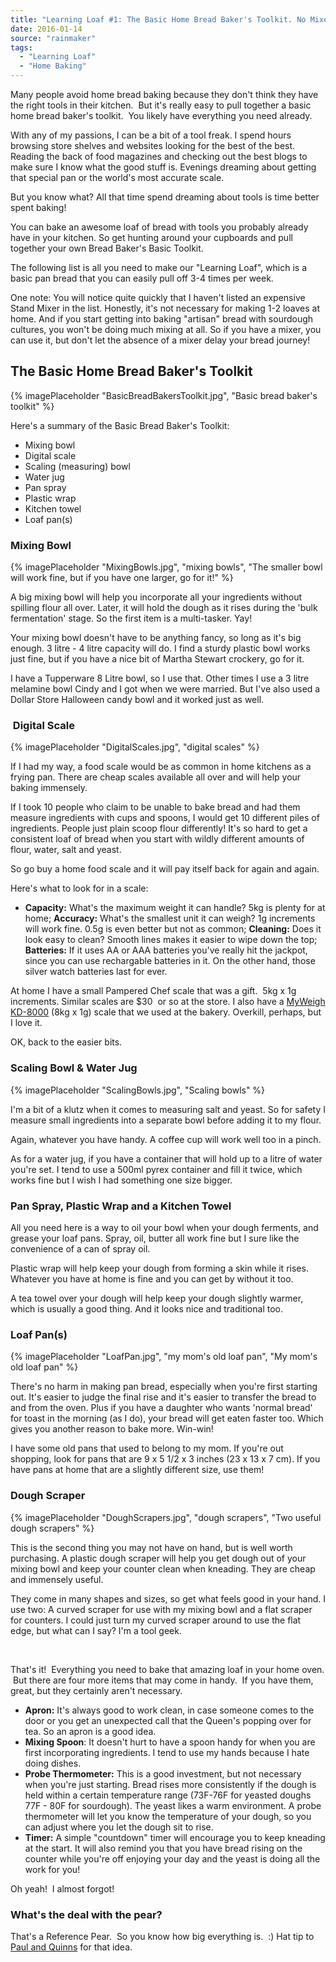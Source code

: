 ```yaml
---
title: "Learning Loaf #1: The Basic Home Bread Baker's Toolkit. No Mixer Required."
date: 2016-01-14
source: "rainmaker"
tags: 
  - "Learning Loaf"
  - "Home Baking"
---
```


Many people avoid home bread baking because they don't think they have the right tools in their kitchen.  But it's really easy to pull together a basic home bread baker's toolkit.  You likely have everything you need already.

With any of my passions, I can be a bit of a tool freak. I spend hours browsing store shelves and websites looking for the best of the best. Reading the back of food magazines and checking out the best blogs to make sure I know what the good stuff is. Evenings dreaming about getting that special pan or the world's most accurate scale.

But you know what? All that time spend dreaming about tools is time better spent baking!

You can bake an awesome loaf of bread with tools you probably already have in your kitchen. So get hunting around your cupboards and pull together your own Bread Baker's Basic Toolkit.

The following list is all you need to make our "Learning Loaf", which is a basic pan bread that you can easily pull off 3-4 times per week.

One note: You will notice quite quickly that I haven't listed an expensive Stand Mixer in the list. Honestly, it's not necessary for making 1-2 loaves at home. And if you start getting into baking "artisan" bread with sourdough cultures, you won't be doing much mixing at all. So if you have a mixer, you can use it, but don't let the absence of a mixer delay your bread journey!

## The Basic Home Bread Baker's Toolkit

{% imagePlaceholder "BasicBreadBakersToolkit.jpg", "Basic bread baker's toolkit" %}


Here's a summary of the Basic Bread Baker's Toolkit:

- Mixing bowl
- Digital scale
- Scaling (measuring) bowl
- Water jug
- Pan spray
- Plastic wrap
- Kitchen towel
- Loaf pan(s)

### Mixing Bowl

{% imagePlaceholder "MixingBowls.jpg", "mixing bowls", "The smaller bowl will work fine, but if you have one larger, go for it!" %}


A big mixing bowl will help you incorporate all your ingredients without spilling flour all over. Later, it will hold the dough as it rises during the 'bulk fermentation' stage. So the first item is a multi-tasker. Yay!

Your mixing bowl doesn't have to be anything fancy, so long as it's big enough. 3 litre - 4 litre capacity will do. I find a sturdy plastic bowl works just fine, but if you have a nice bit of Martha Stewart crockery, go for it.

I have a Tupperware 8 Litre bowl, so I use that. Other times I use a 3 litre melamine bowl Cindy and I got when we were married. But I've also used a Dollar Store Halloween candy bowl and it worked just as well.

###  Digital Scale

{% imagePlaceholder "DigitalScales.jpg", "digital scales" %}

If I had my way, a food scale would be as common in home kitchens as a frying pan. There are cheap scales available all over and will help your baking immensely.

If I took 10 people who claim to be unable to bake bread and had them measure ingredients with cups and spoons, I would get 10 different piles of ingredients. People just plain scoop flour differently! It's so hard to get a consistent loaf of bread when you start with wildly different amounts of flour, water, salt and yeast.

So go buy a home food scale and it will pay itself back for again and again.

Here's what to look for in a scale:

- **Capacity:** What's the maximum weight it can handle? 5kg is plenty for at home; **Accuracy:** What's the smallest unit it can weigh? 1g increments will work fine. 0.5g is even better but not as common; **Cleaning:** Does it look easy to clean? Smooth lines makes it easier to wipe down the top; **Batteries:** If it uses AA or AAA batteries you've really hit the jackpot, since you can use rechargable batteries in it. On the other hand, those silver watch batteries last for ever.

At home I have a small Pampered Chef scale that was a gift.  5kg x 1g increments. Similar scales are $30  or so at the store. I also have a [MyWeigh KD-8000](http://canadianweigh.com/products/kd-8000) (8kg x 1g) scale that we used at the bakery. Overkill, perhaps, but I love it.

OK, back to the easier bits.

### Scaling Bowl & Water Jug

{% imagePlaceholder "ScalingBowls.jpg", "Scaling bowls" %}


I'm a bit of a klutz when it comes to measuring salt and yeast. So for safety I measure small ingredients into a separate bowl before adding it to my flour.

Again, whatever you have handy. A coffee cup will work well too in a pinch.

As for a water jug, if you have a container that will hold up to a litre of water you're set. I tend to use a 500ml pyrex container and fill it twice, which works fine but I wish I had something one size bigger.

### Pan Spray, Plastic Wrap and a Kitchen Towel

All you need here is a way to oil your bowl when your dough ferments, and grease your loaf pans. Spray, oil, butter all work fine but I sure like the convenience of a can of spray oil.

Plastic wrap will help keep your dough from forming a skin while it rises. Whatever you have at home is fine and you can get by without it too.

A tea towel over your dough will help keep your dough slightly warmer, which is usually a good thing. And it looks nice and traditional too.

### Loaf Pan(s)

{% imagePlaceholder "LoafPan.jpg", "my mom's old loaf pan", "My mom's old loaf pan" %}

There's no harm in making pan bread, especially when you're first starting out. It's easier to judge the final rise and it's easier to transfer the bread to and from the oven. Plus if you have a daughter who wants 'normal bread' for toast in the morning (as I do), your bread will get eaten faster too. Which gives you another reason to bake more. Win-win!

I have some old pans that used to belong to my mom. If you're out shopping, look for pans that are 9 x 5 1/2 x 3 inches (23 x 13 x 7 cm). If you have pans at home that are a slightly different size, use them!

### Dough Scraper
{% imagePlaceholder "DoughScrapers.jpg", "dough scrapers", "Two useful dough scrapers" %}


This is the second thing you may not have on hand, but is well worth purchasing. A plastic dough scraper will help you get dough out of your mixing bowl and keep your counter clean when kneading. They are cheap and immensely useful.

They come in many shapes and sizes, so get what feels good in your hand. I use two: A curved scraper for use with my mixing bowl and a flat scraper for counters. I could just turn my curved scraper around to use the flat edge, but what can I say? I'm a tool geek.

 

That's it!  Everything you need to bake that amazing loaf in your home oven.  But there are four more items that may come in handy.  If you have them, great, but they certainly aren't necessary.

- **Apron:** It's always good to work clean, in case someone comes to the door or you get an unexpected call that the Queen's popping over for tea. So an apron is a good idea.
- **Mixing Spoon**: It doesn't hurt to have a spoon handy for when you are first incorporating ingredients. I tend to use my hands because I hate doing dishes.
- **Probe Thermometer:** This is a good investment, but not necessary when you're just starting. Bread rises more consistently if the dough is held within a certain temperature range (73F-76F for yeasted doughs 77F - 80F for sourdough). The yeast likes a warm environment. A probe thermometer will let you know the temperature of your dough, so you can adjust where you let the dough sit to rise.
- **Timer:** A simple "countdown" timer will encourage you to keep kneading at the start. It will also remind you that you have bread rising on the counter while you're off enjoying your day and the yeast is doing all the work for you!

Oh yeah!  I almost forgot!

### What's the deal with the pear?

That's a Reference Pear.  So you know how big everything is.  :) Hat tip to [Paul and Quinns](http://www.shutupandsitdown.com/) for that idea.
